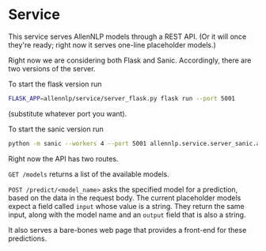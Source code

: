 # Service

This service serves AllenNLP models through a REST API.
(Or it will once they're ready; right now it serves one-line placeholder models.)

Right now we are considering both Flask and Sanic. Accordingly, there are two
versions of the server.

To start the flask version run

```bash
FLASK_APP=allennlp/service/server_flask.py flask run --port 5001
```

(substitute whatever port you want).

To start the sanic version run

```bash
python -m sanic --workers 4 --port 5001 allennlp.service.server_sanic.app
```

Right now the API has two routes.

`GET /models` returns a list of the available models.

`POST /predict/<model_name>` asks the specified model for a prediction, based on the data in the request body.
The current placeholder models expect a field called `input` whose value is a string.
They return the same input, along with the model name and an `output` field that is also a string.

It also serves a bare-bones web page that provides a front-end for these predictions.
